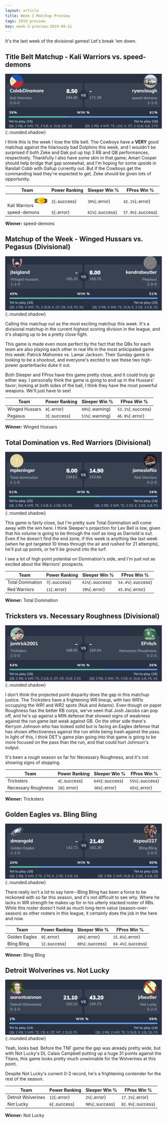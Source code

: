 ```yaml
---
layout: article
title: Week 3 Matchup Preview
tags: 2019 preview
key: week-3-preview-2019-09-21
---
```


It's the last week of the divisional games! Let's break 'em down.

<!--more-->

## Title Belt Matchup - Kali Warriors vs. speed-demons

![](/post-assets/2019-09-21/kali_speed.png){:.rounded.shadow}

I think this is the week I lose the title belt. The Cowboys have a **VERY** good matchup against the hilariously bad Dolphins this week, and I wouldn't be surprised if both Zeke and Dak put up top 3 RB and QB performances, respectively. Thankfully I also have some skin in that game; Amari Cooper should help bridge that gap somewhat, and I'm hoping for some upside in Randall Cobb with Gallup currently out. But if the Cowboys get the commanding lead they're expected to get, Zeke should be given _lots_ of opportunity.

| Team                                                               | Power Ranking  | Sleeper Win %    | FPros Win %        |
| ------------------------------------------------------------------ | -------------- | ---------------- | ------------------ |
| Kali Warriors <img width="40px" src="/misc/assets/svg/belt.svg" /> | `2`{:.success} | `39%`{:.error}   | `42.1%`{:.error}   |
| speed-demons                                                       | `5`{:.error}   | `61%`{:.success} | `57.9%`{:.success} |

**Winner:** speed-demons

## Matchup of the Week - Winged Hussars vs. Pegasus (Divisional)

![](/post-assets/2019-09-21/winged_pegasus.png){:.rounded.shadow}

Calling this matchup out as the most exciting matchup this week. It's a divisional matchup in the current highest scoring division in the league, and it's shaping up to be a pretty close fight.

This game is made even more perfect by the fact that the QBs for each team are also playing each other in real life in the most anticipated game this week: Patrick Mahomes vs. Lamar Jackson. Their Sunday game is looking to be a shootout, and everyone's excited to see these two high-power quarterbacks duke it out.

Both Sleeper and FPros have this game pretty close, and it could truly go either way. I personally think the game is going to end up in the Hussars' favor; looking at both sides of the ball, I think they have the most powerful weapons. We'll just have to see!

| Team           | Power Ranking  | Sleeper Win %    | FPros Win %        |
| -------------- | -------------- | ---------------- | ------------------ |
| Winged Hussars | `8`{:.error}   | `49%`{:.warning} | `53.1%`{:.success} |
| Pegasus        | `3`{:.success} | `51%`{:.warning} | `46.9%`{:.error}   |

**Winner:** Winged Hussars

## Total Domination vs. Red Warriors (Divisional)

![](/post-assets/2019-09-21/total_red.png){:.rounded.shadow}

This game is fairly close, but I'm pretty sure Total Domination will come away with the win here. I think Sleeper's projection for Lev Bell is low, given that his volume is going to be through the roof as long as Darnold is out. Even if he doesn't find the end zone, if this week is anything like last week (when he got targeted 10 times through the air and rushed for 21 attempts), he'll put up points, or he'll be ground into the turf.

I see a lot of high point potential on Domination's side, and I'm just not as excited about the Warriors' prospects.

| Team             | Power Ranking  | Sleeper Win %    | FPros Win %        |
| ---------------- | -------------- | ---------------- | ------------------ |
| Total Domination | `7`{:.success} | `61%`{:.success} | `54.4%`{:.success} |
| Red Warriors     | `11`{:.error}  | `39%`{:.error}   | `45.6%`{:.error}   |

**Winner:** Total Domination

## Tricksters vs. Necessary Roughness (Divisional)

![](/post-assets/2019-09-21/tricksters_necessary.png){:.rounded.shadow}

I don't think the projected point disparity does the gap in this matchup justice. The Tricksters have a frightening WR lineup, with two WR1s occupying the WR1 and WR2 spots (Nuk and Adams). Even though on paper Roughness has the better RB corps, we've seen that Josh Jacobs can pop off, and he's up against a MIN defense that showed signs of weakness against the run game last weak against GB. On the other side there's Kerryon Johnson who has looked solid but is facing an Eagles defense that has shown effectiveness against the run while being trash against the pass. In light of this, I think DET's game plan going into that game is going to be more focused on the pass than the run, and that could hurt Johnson's output.

It's been a _rough_ season so far for Necessary Roughness, and it's not showing signs of stopping.

| Team                | Power Ranking  | Sleeper Win %    | FPros Win %      |
| ------------------- | -------------- | ---------------- | ---------------- |
| Tricksters          | `4`{:.success} | `64%`{:.success} | `55%`{:.success} |
| Necessary Roughness | `10`{:.error}  | `36%`{:.error}   | `45%`{:.error}   |

**Winner:** Tricksters

## Golden Eagles vs. Bling Bling

![](/post-assets/2019-09-21/golden_bling.png){:.rounded.shadow}

There really isn't a lot to say here--Bling Bling has been a force to be reckoned with so far this season, and it's not difficult to see why. Where he lacks in WR strength he makes up for in his utterly stacked roster of RBs. While this roster doesn't hold as much long-term value (season-over-season) as other rosters in this league, it certainly does the job in the here and now.

| Team          | Power Ranking  | Sleeper Win %    | FPros Win %        |
| ------------- | -------------- | ---------------- | ------------------ |
| Golden Eagles | `9`{:.error}   | `20%`{:.error}   | `15.6%`{:.error}   |
| Bling Bling   | `1`{:.success} | `80%`{:.success} | `84.4%`{:.success} |

**Winner:** Bling Bling

## Detroit Wolverines vs. Not Lucky

![](/post-assets/2019-09-21/detroit_not.png){:.rounded.shadow}

Yeah, looks bad. Before the TNF game the gap was already pretty wide, but with Not Lucky's DL Calais Campbell putting up a huge 31 points against the Titans, this game looks pretty much unwinnable for the Wolverines at this point.

Despite Not Lucky's current 0-2 record, he's a frightening contender for the rest of the season.

| Team               | Power Ranking  | Sleeper Win %    | FPros Win %        |
| ------------------ | -------------- | ---------------- | ------------------ |
| Detroit Wolverines | `12`{:.error}  | `2%`{:.error}    | `17.1%`{:.error}   |
| Not Lucky          | `6`{:.success} | `98%`{:.success} | `82.9%`{:.success} |

**Winner:** Not Lucky
